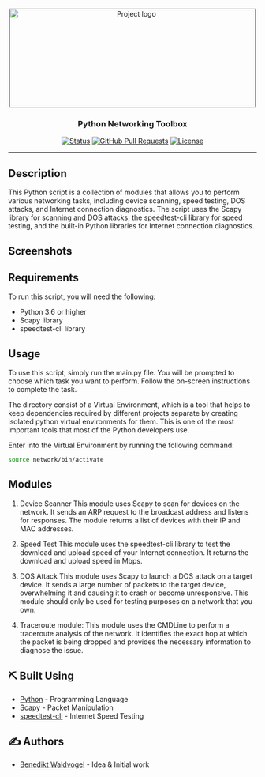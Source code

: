 <p align="center">
  <a href="" rel="noopener">
 <img width=500px height=200px src="https://user-images.githubusercontent.com/54627871/233844044-12d0dc04-502a-4183-af38-3e97ed3ea9bd.png" alt="Project logo"></a>
</p>

<h3 align="center">Python Networking Toolbox</h3>

<div align="center">

[![Status](https://img.shields.io/badge/status-active-success.svg)]()
[![GitHub Pull Requests](https://img.shields.io/github/issues-pr/kylelobo/The-Documentation-Compendium.svg)](https://github.com/kylelobo/The-Documentation-Compendium/pulls)
[![License](https://img.shields.io/badge/license-MIT-blue.svg)](/LICENSE)

</div>

---


## Description

This Python script is a collection of modules that allows you to perform various networking tasks, including device scanning, speed testing, DOS attacks, and Internet connection diagnostics. The script uses the Scapy library for scanning and DOS attacks, the speedtest-cli library for speed testing, and the built-in Python libraries for Internet connection diagnostics.

## Screenshots




## Requirements

To run this script, you will need the following:

- Python 3.6 or higher
- Scapy library
- speedtest-cli library


## Usage

To use this script, simply run the main.py file. You will be prompted to choose which task you want to perform. Follow the on-screen instructions to complete the task.

The directory consist of a Virtual Environment, which is a tool that helps to keep dependencies required by different projects separate by creating isolated python virtual environments for them. This is one of the most important tools that most of the Python developers use.

Enter into the Virtual Environment by running the following command:

```bash
source network/bin/activate
```

## Modules

1. Device Scanner
This module uses Scapy to scan for devices on the network. It sends an ARP request to the broadcast address and listens for responses. The module returns a list of devices with their IP and MAC addresses.

2. Speed Test
This module uses the speedtest-cli library to test the download and upload speed of your Internet connection. It returns the download and upload speed in Mbps.

3. DOS Attack
This module uses Scapy to launch a DOS attack on a target device. It sends a large number of packets to the target device, overwhelming it and causing it to crash or become unresponsive. This module should only be used for testing purposes on a network that you own.

4. Traceroute module: This module uses the CMDLine to perform a traceroute analysis of the network. It identifies the exact hop at which the packet is being dropped and provides the necessary information to diagnose the issue.


## ⛏️ Built Using <a name = "built_using"></a>

- [Python](https://www.python.org/) - Programming Language
- [Scapy](https://scapy.net/) - Packet Manipulation
- [speedtest-cli](https://pypi.org/project/speedtest-cli/) - Internet Speed Testing


## ✍️ Authors <a name = "authors"></a>

- [Benedikt Waldvogel](https://github.com/bwaldvogel) - Idea & Initial work


